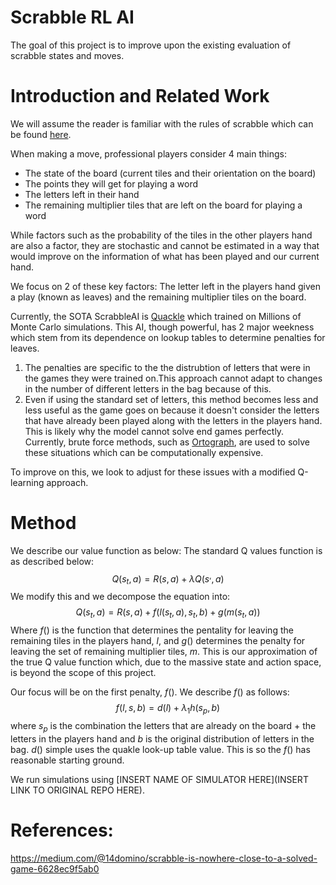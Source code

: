 Scrabble RL AI
================

The goal of this project is to improve upon the existing evaluation of scrabble states and moves.

# Introduction and Related Work

We will assume the reader is familiar with the rules of scrabble which can be found [here](LINK).

When making a move, professional players consider 4 main things:
- The state of the board (current tiles and their orientation on the board)
- The points they will get for playing a word
- The letters left in their hand
- The remaining multiplier tiles that are left on the board for playing a word

While factors such as the probability of the tiles in the other players hand are also a factor, they are stochastic and cannot be estimated in a way that would improve on the information of what has been played and our current hand.

We focus on 2 of these key factors: The letter left in the players hand given a play (known as leaves) and the remaining multiplier tiles on the board.

Currently, the SOTA ScrabbleAI is [Quackle](http://people.csail.mit.edu/jasonkb/quackle/) which trained on Millions of Monte Carlo simulations. This AI, though powerful, has 2 major weekness which stem from its dependence on lookup tables to determine penalties for leaves. 

1. The penalties are specific to the the distrubtion of letters that were in the games they were trained on.This approach cannot adapt to changes in the number of different letters in the bag because of this. 
2. Even if using the standard set of letters, this method becomes less and less useful as the game goes on because it doesn't consider the letters that have already been played along with the letters in the players hand. This is likely why the model cannot solve end games perfectly. Currently, brute force methods, such as [Ortograph](https://elbbarcs.com/en/EndGame/description.htm), are used to solve these situations which can be computationally expensive.

To improve on this, we look to adjust for these issues with a modified Q-learning approach.

# Method
We describe our value function as below:
The standard Q values function is as described below:
$$
Q(s_t,a) = R(s,a) + \lambda Q(s^,,a)
$$
We modify this and we decompose the equation into:
$$
Q(s_t,a) = R(s,a) + f(l(s_t,a),s_t,b) + g(m(s_t,a))
$$
Where $f()$ is the function that determines the pentality for leaving the remaining tiles in the players hand, $l$, and $g()$ determines the penalty for leaving the set of remaining multiplier tiles, $m$. This is our approximation of the true Q value function which, due to the massive state and action space, is beyond the scope of this project.

Our focus will be on the first penalty, $f()$. We describe $f()$ as follows:
$$
f(l,s,b) = d(l) + \lambda_1 h(s_p,b)
$$
where $s_p$ is the combination the letters that are already on the board + the letters in the players hand and $b$ is the original distribution of letters in the bag. $d()$ simple uses the quakle look-up table value. This is so the $f()$ has reasonable starting ground.

We run simulations using [INSERT NAME OF SIMULATOR HERE](INSERT LINK TO ORIGINAL REPO HERE). 

# References:
https://medium.com/@14domino/scrabble-is-nowhere-close-to-a-solved-game-6628ec9f5ab0






